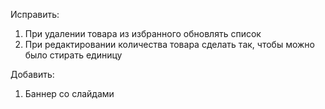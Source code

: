 Исправить:
1. При удалении товара из избранного обновлять список
2. При редактировании количества товара сделать так, чтобы можно было стирать единицу

Добавить:
1. Баннер со слайдами
